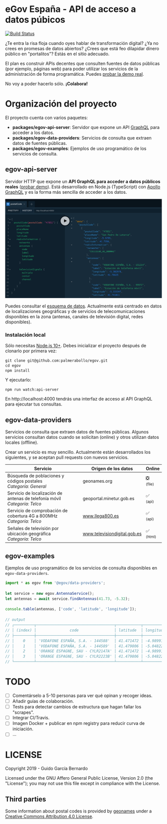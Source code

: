 # eGov España - API de acceso a datos púbicos

[![Build Status](https://travis-ci.org/palmerabollo/egov.svg?branch=master)](https://travis-ci.org/palmerabollo/egov)

¿Te entra la risa floja cuando oyes hablar de transformación digital? ¿Ya no crees en promesas de datos abiertos? ¿Crees que está feo dilapidar dinero público en "portalitos"? Estás en el sitio adecuado.

El plan es construir APIs decentes que consulten fuentes de datos públicas (por ejemplo, páginas web)  para poder utilizar los servicios de la administración de forma programática. Puedes [probar la demo real](https://bit.ly/egov-demo).

No voy a poder hacerlo sólo. **¡Colabora!**

# Organización del proyecto

El proyecto cuenta con varios paquetes:
- **packages/egov-api-server**: Servidor que expone un API [GraphQL](https://en.wikipedia.org/wiki/GraphQL) para acceder a los datos.
- **packages/egov-data-providers**: Servicios de consulta que extraen datos de fuentes públicas.
- **packages/egov-examples**: Ejemplos de uso programático de los servicios de consulta.

## egov-api-server

Servidor HTTP que expone un **API GraphQL para acceder a datos públicos reales** ([probar demo](https://bit.ly/egov-demo)). Está desarrollado en Node.js (TypeScript) con [Apollo GraphQL](https://www.apollographql.com/docs/) y es la forma más sencilla de acceder a los datos.

![Example API UI](./docs/images/example-api-ui.png "Example API UI")

Puedes consultar el [esquema de datos](./packages/egov-api-server/src/index.ts). Actualmente está centrado en datos de localizaciones geográficas y de servicios de telecomunicaciones disponibles en la zona (antenas, canales de televisión digital, redes disponibles).

### Instalación local

Sólo necesitas [Node.js 10+](https://nodejs.org/es/download/). Debes inicializar el proyecto después de clonarlo por primera vez:

```
git clone git@github.com:palmerabollo/egov.git
cd egov
npm install
````

Y ejecutarlo:
```
npm run watch:api-server
```

En http://localhost:4000 tendrás una interfaz de acceso al API GraphQL para ejecutar tus consultas.

## egov-data-providers

Servicios de consulta que extraen datos de fuentes públicas. Algunos servicios consultan datos cuando se solicitan (online) y otros utilizan datos locales (offline).

Crear un servicio es muy sencillo. Actualmente están desarrollados los siguientes, y se aceptan pull requests con nuevos servicios.

| Servicio     | Origen de los datos   | Online  |
|------------- | --------------------- | ------- |
| Búsqueda de poblaciones y códigos postales<br><i>Categoría: General</i> | geonames.org | ❎<br><small>(file)</small> |
| Servicio de localización de antenas de telefonía móvil<br><i>Categoría: Telco</i> | geoportal.minetur.gob.es | ✅<br><small>(api)</small >|
| Servicio de comprobación de cobertura 4G a 800MHz<br><i>Categoría: Telco</i> | www.llega800.es | ✅<br><small>(api)</small> |
| Señales de televisión por ubicación geográfica<br><i>Categoría: Telco</i> | www.televisiondigital.gob.es | ✅<br><small>(html)</small> |

## egov-examples

Ejemplos de uso programático de los servicios de consulta disponibles en `egov-data-providers`.

```typescript
import * as egov from '@egov/data-providers';

let service = new egov.AntennaService();
let antennas = await service.findAntennas(41.73, -5.32);

console.table(antennas, ['code', 'latitude', 'longitude']);

// output
// ┌─────────┬───────────────────────────────────┬───────────┬───────────┐
// │ (index) │               code                │ latitude  │ longitude │
// ├─────────┼───────────────────────────────────┼───────────┼───────────┤
// │    0    │ 'VODAFONE ESPAÑA, S.A. - 144588'  │ 41.471472 │ -4.989911 │
// │    1    │ 'VODAFONE ESPAÑA, S.A. - 144589'  │ 41.479806 │ -5.048222 │
// │    2    │ 'ORANGE ESPAGNE, SAU - CYLR2147A' │ 41.471472 │ -4.989911 │
// │    3    │ 'ORANGE ESPAGNE, SAU - CYLR2223B' │ 41.479806 │ -5.048222 │
// └─────────┴───────────────────────────────────┴───────────┴───────────┘
```


# TODO

- [ ] Comentárselo a 5-10 personas para ver qué opinan y recoger ideas.
- [ ] Añadir guías de colaboración.
- [ ] Tests para detectar cambios de estructura que hagan fallar los "scrapes".
- [ ] Integrar CI/Travis.
- [ ] Imagen Docker + publicar en npm registry para reducir curva de iniciación.
- [ ] ...

# LICENSE

Copyright 2019 - Guido García Bernardo

Licensed under the GNU Affero General Public License, Version 2.0 (the "License"); you may not use this file except in compliance with the License.

## Third parties

Some information about postal codes is provided by [geonames](www.geonames.org) under a [Creative Commons Attribution 4.0 License](http://creativecommons.org/licenses/by/4.0/).